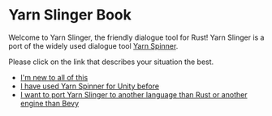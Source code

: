 # Yarn Slinger Book

Welcome to Yarn Slinger, the friendly dialogue tool for Rust!
Yarn Slinger is a port of the widely used dialogue tool [Yarn Spinner](https://yarnspinner.dev).

Please click on the link that describes your situation the best.

- [I'm new to all of this](./yarn_files.md)
- [I have used Yarn Spinner for Unity before](./bevy_plugin.md)
- [I want to port Yarn Slinger to another language than Rust or another engine than Bevy](./working_without_bevy)
